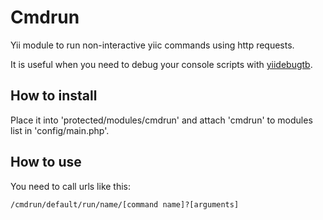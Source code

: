 # Cmdrun

Yii module to run non-interactive yiic commands using http requests.

It is useful when you need to debug your console scripts with [yiidebugtb](http://cr0t.github.com/yiidebugtb/).

## How to install

Place it into 'protected/modules/cmdrun' and attach 'cmdrun' to modules list in 'config/main.php'.

## How to use

You need to call urls like this:

``
/cmdrun/default/run/name/[command name]?[arguments]
``
